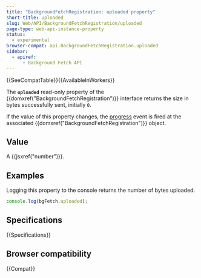 ```yaml
---
title: "BackgroundFetchRegistration: uploaded property"
short-title: uploaded
slug: Web/API/BackgroundFetchRegistration/uploaded
page-type: web-api-instance-property
status:
  - experimental
browser-compat: api.BackgroundFetchRegistration.uploaded
sidebar:
  - apiref:
      - Background Fetch API
---
```


{{SeeCompatTable}}{{AvailableInWorkers}}

The **`uploaded`** read-only property of the {{domxref("BackgroundFetchRegistration")}} interface returns the size in bytes successfully sent, initially `0`.

If the value of this property changes, the [progress](/en-US/docs/Web/API/BackgroundFetchRegistration/progress_event) event is fired at the associated {{domxref("BackgroundFetchRegistration")}} object.

## Value

A {{jsxref("number")}}.

## Examples

Logging this property to the console returns the number of bytes uploaded.

```js
console.log(bgFetch.uploaded);
```

## Specifications

{{Specifications}}

## Browser compatibility

{{Compat}}
